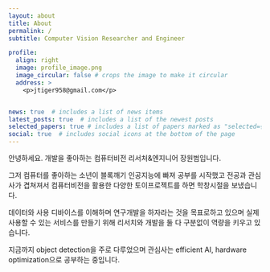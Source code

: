 ```yaml
---
layout: about
title: About
permalink: /
subtitle: Computer Vision Researcher and Engineer

profile:
  align: right
  image: profile_image.png
  image_circular: false # crops the image to make it circular
  address: >
    <p>jtiger958@gmail.com</p>


news: true  # includes a list of news items
latest_posts: true  # includes a list of the newest posts
selected_papers: true # includes a list of papers marked as "selected={true}"
social: true  # includes social icons at the bottom of the page
---
```


안녕하세요.
개발을 좋아하는 컴퓨터비전 리서처&엔지니어 장원범입니다.

그저 컴퓨터를 좋아하는 소년이 블록깨기 인공지능에 빠져 공부를 시작했고 전공과 관심사가 겹쳐져서 컴퓨터비전을 활용한 다양한 토이프로젝트를 하면 학창시절을 보냈습니다.

데이터와 사용 디바이스를 이해하며 연구개발을 하자라는 것을 목표로하고 있으며 실제 사용할 수 있는 서비스를 만들기 위해 리서치와 개발을 둘 다 구분없이 역량을 키우고 있습니다.

지금까지 object detection을 주로 다루었으며 관심사는 efficient AI, hardware optimization으로 공부하는 중입니다.